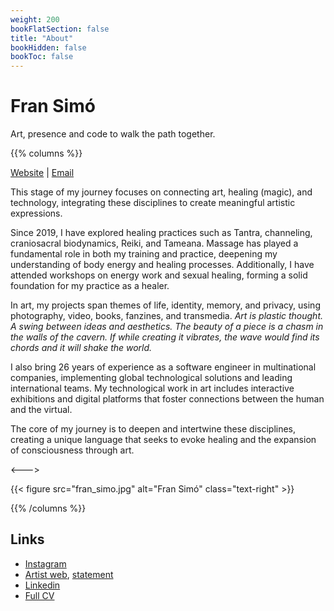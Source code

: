 ```yaml
---
weight: 200
bookFlatSection: false
title: "About"
bookHidden: false
bookToc: false
---
```


# Fran Simó

Art, presence and code to walk the path together.

{{% columns %}}

[Website](https://fransimo.info) | [Email](mailto:contact@fransimo.info)

This stage of my journey focuses on connecting art, healing (magic), and technology, integrating these disciplines to
create meaningful artistic expressions.

Since 2019, I have explored healing practices such as Tantra, channeling, craniosacral biodynamics, Reiki, and Tameana.
Massage has played a fundamental role in both my training and practice, deepening my understanding of body energy and
healing processes. Additionally, I have attended workshops on energy work and sexual healing, forming a solid foundation
for my practice as a healer.

In art, my projects span themes of life, identity, memory, and privacy, using photography, video, books, fanzines, and
transmedia. _Art is plastic thought. A swing between ideas and aesthetics. The beauty of a piece is a chasm in the
walls of the cavern. If while creating it vibrates, the wave would find its chords and it will shake the world._

I also bring 26 years of experience as a software engineer in multinational companies, implementing global technological
solutions and leading international teams. My technological work in art includes interactive exhibitions and digital
platforms that foster connections between the human and the virtual.

The core of my journey is to deepen and intertwine these disciplines, creating a unique language that seeks to evoke
healing and the expansion of consciousness through art.

<--->

{{< figure src="fran_simo.jpg" alt="Fran Simó" class="text-right" >}}

{{% /columns %}}

## Links

- [Instagram](https://www.instagram.com/fransimo)
- [Artist web](https://fransimo.info/), [statement](https://fransimo.info/es/statement/)
- [Linkedin](https://www.linkedin.com/in/fransimo/)
- [Full CV](detailed_cv.md)



